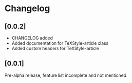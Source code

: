 # Changelog

## [0.0.2]

+ CHANGELOG added
+ Added documentation for TeXStyle-article class
+ Added custom headers for TeXStyle-article

## [0.0.1]

Pre-alpha release, feature list incomplete and not mentioned.
